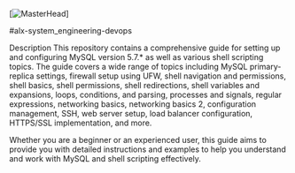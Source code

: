[![MasterHead](https://cdn.hashnode.com/res/hashnode/image/upload/v1675458903897/117f1ced-e50e-4d04-a0a6-c9afed789d67.gif?w=1600&h=840&fit=crop&crop=entropy&auto=format,compress&gif-q=60&format=webm)]

#alx-system_engineering-devops

Description
This repository contains a comprehensive guide for setting up and configuring MySQL version 5.7.* as well as various shell scripting topics. The guide covers a wide range of topics including MySQL primary-replica settings, firewall setup using UFW, shell navigation and permissions, shell basics, shell permissions, shell redirections, shell variables and expansions, loops, conditions, and parsing, processes and signals, regular expressions, networking basics, networking basics 2, configuration management, SSH, web server setup, load balancer configuration, HTTPS/SSL implementation, and more.

Whether you are a beginner or an experienced user, this guide aims to provide you with detailed instructions and examples to help you understand and work with MySQL and shell scripting effectively.
